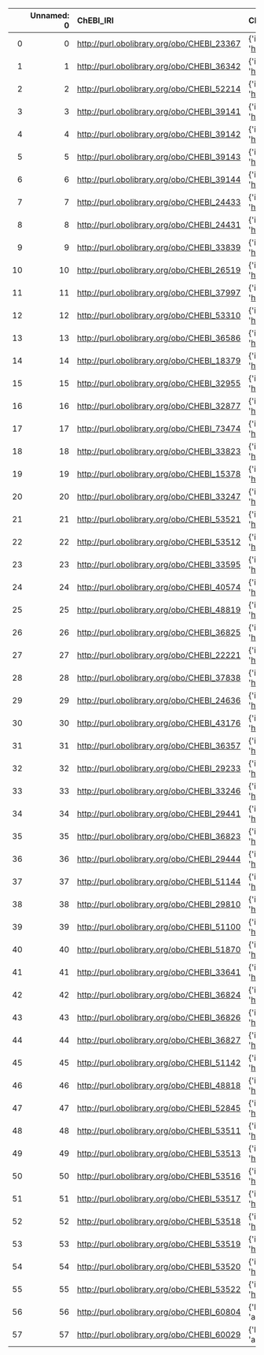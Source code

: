|    |   Unnamed: 0 | ChEBI_IRI                                  | ChEBI_DESC                                                                           | MOP_IRI                                    | MOP_DESC                                              |
|---:|-------------:|:-------------------------------------------|:-------------------------------------------------------------------------------------|:-------------------------------------------|:------------------------------------------------------|
|  0 |            0 | http://purl.obolibrary.org/obo/CHEBI_23367 | {'iri': 'http://purl.obolibrary.org/obo/CHEBI_23367'}                                | http://purl.obolibrary.org/obo/CHEBI_23367 | {'iri': 'http://purl.obolibrary.org/obo/CHEBI_23367'} |
|  1 |            1 | http://purl.obolibrary.org/obo/CHEBI_36342 | {'iri': 'http://purl.obolibrary.org/obo/CHEBI_36342'}                                | http://purl.obolibrary.org/obo/CHEBI_36342 | {'iri': 'http://purl.obolibrary.org/obo/CHEBI_36342'} |
|  2 |            2 | http://purl.obolibrary.org/obo/CHEBI_52214 | {'iri': 'http://purl.obolibrary.org/obo/CHEBI_52214'}                                | http://purl.obolibrary.org/obo/CHEBI_52214 | {'iri': 'http://purl.obolibrary.org/obo/CHEBI_52214'} |
|  3 |            3 | http://purl.obolibrary.org/obo/CHEBI_39141 | {'iri': 'http://purl.obolibrary.org/obo/CHEBI_39141'}                                | http://purl.obolibrary.org/obo/CHEBI_39141 | {'iri': 'http://purl.obolibrary.org/obo/CHEBI_39141'} |
|  4 |            4 | http://purl.obolibrary.org/obo/CHEBI_39142 | {'iri': 'http://purl.obolibrary.org/obo/CHEBI_39142'}                                | http://purl.obolibrary.org/obo/CHEBI_39142 | {'iri': 'http://purl.obolibrary.org/obo/CHEBI_39142'} |
|  5 |            5 | http://purl.obolibrary.org/obo/CHEBI_39143 | {'iri': 'http://purl.obolibrary.org/obo/CHEBI_39143'}                                | http://purl.obolibrary.org/obo/CHEBI_39143 | {'iri': 'http://purl.obolibrary.org/obo/CHEBI_39143'} |
|  6 |            6 | http://purl.obolibrary.org/obo/CHEBI_39144 | {'iri': 'http://purl.obolibrary.org/obo/CHEBI_39144'}                                | http://purl.obolibrary.org/obo/CHEBI_39144 | {'iri': 'http://purl.obolibrary.org/obo/CHEBI_39144'} |
|  7 |            7 | http://purl.obolibrary.org/obo/CHEBI_24433 | {'iri': 'http://purl.obolibrary.org/obo/CHEBI_24433'}                                | http://purl.obolibrary.org/obo/CHEBI_24433 | {'iri': 'http://purl.obolibrary.org/obo/CHEBI_24433'} |
|  8 |            8 | http://purl.obolibrary.org/obo/CHEBI_24431 | {'iri': 'http://purl.obolibrary.org/obo/CHEBI_24431'}                                | http://purl.obolibrary.org/obo/CHEBI_24431 | {'iri': 'http://purl.obolibrary.org/obo/CHEBI_24431'} |
|  9 |            9 | http://purl.obolibrary.org/obo/CHEBI_33839 | {'iri': 'http://purl.obolibrary.org/obo/CHEBI_33839'}                                | http://purl.obolibrary.org/obo/CHEBI_33839 | {'iri': 'http://purl.obolibrary.org/obo/CHEBI_33839'} |
| 10 |           10 | http://purl.obolibrary.org/obo/CHEBI_26519 | {'iri': 'http://purl.obolibrary.org/obo/CHEBI_26519'}                                | http://purl.obolibrary.org/obo/CHEBI_26519 | {'iri': 'http://purl.obolibrary.org/obo/CHEBI_26519'} |
| 11 |           11 | http://purl.obolibrary.org/obo/CHEBI_37997 | {'iri': 'http://purl.obolibrary.org/obo/CHEBI_37997'}                                | http://purl.obolibrary.org/obo/CHEBI_37997 | {'iri': 'http://purl.obolibrary.org/obo/CHEBI_37997'} |
| 12 |           12 | http://purl.obolibrary.org/obo/CHEBI_53310 | {'iri': 'http://purl.obolibrary.org/obo/CHEBI_53310'}                                | http://purl.obolibrary.org/obo/CHEBI_53310 | {'iri': 'http://purl.obolibrary.org/obo/CHEBI_53310'} |
| 13 |           13 | http://purl.obolibrary.org/obo/CHEBI_36586 | {'iri': 'http://purl.obolibrary.org/obo/CHEBI_36586'}                                | http://purl.obolibrary.org/obo/CHEBI_36586 | {'iri': 'http://purl.obolibrary.org/obo/CHEBI_36586'} |
| 14 |           14 | http://purl.obolibrary.org/obo/CHEBI_18379 | {'iri': 'http://purl.obolibrary.org/obo/CHEBI_18379'}                                | http://purl.obolibrary.org/obo/CHEBI_18379 | {'iri': 'http://purl.obolibrary.org/obo/CHEBI_18379'} |
| 15 |           15 | http://purl.obolibrary.org/obo/CHEBI_32955 | {'iri': 'http://purl.obolibrary.org/obo/CHEBI_32955'}                                | http://purl.obolibrary.org/obo/CHEBI_32955 | {'iri': 'http://purl.obolibrary.org/obo/CHEBI_32955'} |
| 16 |           16 | http://purl.obolibrary.org/obo/CHEBI_32877 | {'iri': 'http://purl.obolibrary.org/obo/CHEBI_32877'}                                | http://purl.obolibrary.org/obo/CHEBI_32877 | {'iri': 'http://purl.obolibrary.org/obo/CHEBI_32877'} |
| 17 |           17 | http://purl.obolibrary.org/obo/CHEBI_73474 | {'iri': 'http://purl.obolibrary.org/obo/CHEBI_73474'}                                | http://purl.obolibrary.org/obo/CHEBI_73474 | {'iri': 'http://purl.obolibrary.org/obo/CHEBI_73474'} |
| 18 |           18 | http://purl.obolibrary.org/obo/CHEBI_33823 | {'iri': 'http://purl.obolibrary.org/obo/CHEBI_33823'}                                | http://purl.obolibrary.org/obo/CHEBI_33823 | {'iri': 'http://purl.obolibrary.org/obo/CHEBI_33823'} |
| 19 |           19 | http://purl.obolibrary.org/obo/CHEBI_15378 | {'iri': 'http://purl.obolibrary.org/obo/CHEBI_15378'}                                | http://purl.obolibrary.org/obo/CHEBI_15378 | {'iri': 'http://purl.obolibrary.org/obo/CHEBI_15378'} |
| 20 |           20 | http://purl.obolibrary.org/obo/CHEBI_33247 | {'iri': 'http://purl.obolibrary.org/obo/CHEBI_33247'}                                | http://purl.obolibrary.org/obo/CHEBI_33247 | {'iri': 'http://purl.obolibrary.org/obo/CHEBI_33247'} |
| 21 |           21 | http://purl.obolibrary.org/obo/CHEBI_53521 | {'iri': 'http://purl.obolibrary.org/obo/CHEBI_53521'}                                | http://purl.obolibrary.org/obo/CHEBI_53521 | {'iri': 'http://purl.obolibrary.org/obo/CHEBI_53521'} |
| 22 |           22 | http://purl.obolibrary.org/obo/CHEBI_53512 | {'iri': 'http://purl.obolibrary.org/obo/CHEBI_53512'}                                | http://purl.obolibrary.org/obo/CHEBI_53512 | {'iri': 'http://purl.obolibrary.org/obo/CHEBI_53512'} |
| 23 |           23 | http://purl.obolibrary.org/obo/CHEBI_33595 | {'iri': 'http://purl.obolibrary.org/obo/CHEBI_33595'}                                | http://purl.obolibrary.org/obo/CHEBI_33595 | {'iri': 'http://purl.obolibrary.org/obo/CHEBI_33595'} |
| 24 |           24 | http://purl.obolibrary.org/obo/CHEBI_40574 | {'iri': 'http://purl.obolibrary.org/obo/CHEBI_40574'}                                | http://purl.obolibrary.org/obo/CHEBI_40574 | {'iri': 'http://purl.obolibrary.org/obo/CHEBI_40574'} |
| 25 |           25 | http://purl.obolibrary.org/obo/CHEBI_48819 | {'iri': 'http://purl.obolibrary.org/obo/CHEBI_48819'}                                | http://purl.obolibrary.org/obo/CHEBI_48819 | {'iri': 'http://purl.obolibrary.org/obo/CHEBI_48819'} |
| 26 |           26 | http://purl.obolibrary.org/obo/CHEBI_36825 | {'iri': 'http://purl.obolibrary.org/obo/CHEBI_36825'}                                | http://purl.obolibrary.org/obo/CHEBI_36825 | {'iri': 'http://purl.obolibrary.org/obo/CHEBI_36825'} |
| 27 |           27 | http://purl.obolibrary.org/obo/CHEBI_22221 | {'iri': 'http://purl.obolibrary.org/obo/CHEBI_22221'}                                | http://purl.obolibrary.org/obo/CHEBI_22221 | {'iri': 'http://purl.obolibrary.org/obo/CHEBI_22221'} |
| 28 |           28 | http://purl.obolibrary.org/obo/CHEBI_37838 | {'iri': 'http://purl.obolibrary.org/obo/CHEBI_37838'}                                | http://purl.obolibrary.org/obo/CHEBI_37838 | {'iri': 'http://purl.obolibrary.org/obo/CHEBI_37838'} |
| 29 |           29 | http://purl.obolibrary.org/obo/CHEBI_24636 | {'iri': 'http://purl.obolibrary.org/obo/CHEBI_24636'}                                | http://purl.obolibrary.org/obo/CHEBI_24636 | {'iri': 'http://purl.obolibrary.org/obo/CHEBI_24636'} |
| 30 |           30 | http://purl.obolibrary.org/obo/CHEBI_43176 | {'iri': 'http://purl.obolibrary.org/obo/CHEBI_43176'}                                | http://purl.obolibrary.org/obo/CHEBI_43176 | {'iri': 'http://purl.obolibrary.org/obo/CHEBI_43176'} |
| 31 |           31 | http://purl.obolibrary.org/obo/CHEBI_36357 | {'iri': 'http://purl.obolibrary.org/obo/CHEBI_36357'}                                | http://purl.obolibrary.org/obo/CHEBI_36357 | {'iri': 'http://purl.obolibrary.org/obo/CHEBI_36357'} |
| 32 |           32 | http://purl.obolibrary.org/obo/CHEBI_29233 | {'iri': 'http://purl.obolibrary.org/obo/CHEBI_29233'}                                | http://purl.obolibrary.org/obo/CHEBI_29233 | {'iri': 'http://purl.obolibrary.org/obo/CHEBI_29233'} |
| 33 |           33 | http://purl.obolibrary.org/obo/CHEBI_33246 | {'iri': 'http://purl.obolibrary.org/obo/CHEBI_33246'}                                | http://purl.obolibrary.org/obo/CHEBI_33246 | {'iri': 'http://purl.obolibrary.org/obo/CHEBI_33246'} |
| 34 |           34 | http://purl.obolibrary.org/obo/CHEBI_29441 | {'iri': 'http://purl.obolibrary.org/obo/CHEBI_29441'}                                | http://purl.obolibrary.org/obo/CHEBI_29441 | {'iri': 'http://purl.obolibrary.org/obo/CHEBI_29441'} |
| 35 |           35 | http://purl.obolibrary.org/obo/CHEBI_36823 | {'iri': 'http://purl.obolibrary.org/obo/CHEBI_36823'}                                | http://purl.obolibrary.org/obo/CHEBI_36823 | {'iri': 'http://purl.obolibrary.org/obo/CHEBI_36823'} |
| 36 |           36 | http://purl.obolibrary.org/obo/CHEBI_29444 | {'iri': 'http://purl.obolibrary.org/obo/CHEBI_29444'}                                | http://purl.obolibrary.org/obo/CHEBI_29444 | {'iri': 'http://purl.obolibrary.org/obo/CHEBI_29444'} |
| 37 |           37 | http://purl.obolibrary.org/obo/CHEBI_51144 | {'iri': 'http://purl.obolibrary.org/obo/CHEBI_51144'}                                | http://purl.obolibrary.org/obo/CHEBI_51144 | {'iri': 'http://purl.obolibrary.org/obo/CHEBI_51144'} |
| 38 |           38 | http://purl.obolibrary.org/obo/CHEBI_29810 | {'iri': 'http://purl.obolibrary.org/obo/CHEBI_29810'}                                | http://purl.obolibrary.org/obo/CHEBI_29810 | {'iri': 'http://purl.obolibrary.org/obo/CHEBI_29810'} |
| 39 |           39 | http://purl.obolibrary.org/obo/CHEBI_51100 | {'iri': 'http://purl.obolibrary.org/obo/CHEBI_51100'}                                | http://purl.obolibrary.org/obo/CHEBI_51100 | {'iri': 'http://purl.obolibrary.org/obo/CHEBI_51100'} |
| 40 |           40 | http://purl.obolibrary.org/obo/CHEBI_51870 | {'iri': 'http://purl.obolibrary.org/obo/CHEBI_51870'}                                | http://purl.obolibrary.org/obo/CHEBI_51870 | {'iri': 'http://purl.obolibrary.org/obo/CHEBI_51870'} |
| 41 |           41 | http://purl.obolibrary.org/obo/CHEBI_33641 | {'iri': 'http://purl.obolibrary.org/obo/CHEBI_33641'}                                | http://purl.obolibrary.org/obo/CHEBI_33641 | {'iri': 'http://purl.obolibrary.org/obo/CHEBI_33641'} |
| 42 |           42 | http://purl.obolibrary.org/obo/CHEBI_36824 | {'iri': 'http://purl.obolibrary.org/obo/CHEBI_36824'}                                | http://purl.obolibrary.org/obo/CHEBI_36824 | {'iri': 'http://purl.obolibrary.org/obo/CHEBI_36824'} |
| 43 |           43 | http://purl.obolibrary.org/obo/CHEBI_36826 | {'iri': 'http://purl.obolibrary.org/obo/CHEBI_36826'}                                | http://purl.obolibrary.org/obo/CHEBI_36826 | {'iri': 'http://purl.obolibrary.org/obo/CHEBI_36826'} |
| 44 |           44 | http://purl.obolibrary.org/obo/CHEBI_36827 | {'iri': 'http://purl.obolibrary.org/obo/CHEBI_36827'}                                | http://purl.obolibrary.org/obo/CHEBI_36827 | {'iri': 'http://purl.obolibrary.org/obo/CHEBI_36827'} |
| 45 |           45 | http://purl.obolibrary.org/obo/CHEBI_51142 | {'iri': 'http://purl.obolibrary.org/obo/CHEBI_51142'}                                | http://purl.obolibrary.org/obo/CHEBI_51142 | {'iri': 'http://purl.obolibrary.org/obo/CHEBI_51142'} |
| 46 |           46 | http://purl.obolibrary.org/obo/CHEBI_48818 | {'iri': 'http://purl.obolibrary.org/obo/CHEBI_48818'}                                | http://purl.obolibrary.org/obo/CHEBI_48818 | {'iri': 'http://purl.obolibrary.org/obo/CHEBI_48818'} |
| 47 |           47 | http://purl.obolibrary.org/obo/CHEBI_52845 | {'iri': 'http://purl.obolibrary.org/obo/CHEBI_52845'}                                | http://purl.obolibrary.org/obo/CHEBI_52845 | {'iri': 'http://purl.obolibrary.org/obo/CHEBI_52845'} |
| 48 |           48 | http://purl.obolibrary.org/obo/CHEBI_53511 | {'iri': 'http://purl.obolibrary.org/obo/CHEBI_53511'}                                | http://purl.obolibrary.org/obo/CHEBI_53511 | {'iri': 'http://purl.obolibrary.org/obo/CHEBI_53511'} |
| 49 |           49 | http://purl.obolibrary.org/obo/CHEBI_53513 | {'iri': 'http://purl.obolibrary.org/obo/CHEBI_53513'}                                | http://purl.obolibrary.org/obo/CHEBI_53513 | {'iri': 'http://purl.obolibrary.org/obo/CHEBI_53513'} |
| 50 |           50 | http://purl.obolibrary.org/obo/CHEBI_53516 | {'iri': 'http://purl.obolibrary.org/obo/CHEBI_53516'}                                | http://purl.obolibrary.org/obo/CHEBI_53516 | {'iri': 'http://purl.obolibrary.org/obo/CHEBI_53516'} |
| 51 |           51 | http://purl.obolibrary.org/obo/CHEBI_53517 | {'iri': 'http://purl.obolibrary.org/obo/CHEBI_53517'}                                | http://purl.obolibrary.org/obo/CHEBI_53517 | {'iri': 'http://purl.obolibrary.org/obo/CHEBI_53517'} |
| 52 |           52 | http://purl.obolibrary.org/obo/CHEBI_53518 | {'iri': 'http://purl.obolibrary.org/obo/CHEBI_53518'}                                | http://purl.obolibrary.org/obo/CHEBI_53518 | {'iri': 'http://purl.obolibrary.org/obo/CHEBI_53518'} |
| 53 |           53 | http://purl.obolibrary.org/obo/CHEBI_53519 | {'iri': 'http://purl.obolibrary.org/obo/CHEBI_53519'}                                | http://purl.obolibrary.org/obo/CHEBI_53519 | {'iri': 'http://purl.obolibrary.org/obo/CHEBI_53519'} |
| 54 |           54 | http://purl.obolibrary.org/obo/CHEBI_53520 | {'iri': 'http://purl.obolibrary.org/obo/CHEBI_53520'}                                | http://purl.obolibrary.org/obo/CHEBI_53520 | {'iri': 'http://purl.obolibrary.org/obo/CHEBI_53520'} |
| 55 |           55 | http://purl.obolibrary.org/obo/CHEBI_53522 | {'iri': 'http://purl.obolibrary.org/obo/CHEBI_53522'}                                | http://purl.obolibrary.org/obo/CHEBI_53522 | {'iri': 'http://purl.obolibrary.org/obo/CHEBI_53522'} |
| 56 |           56 | http://purl.obolibrary.org/obo/CHEBI_60804 | {'label': 'copolymer', 'prefLabel': None, 'altLabel': None, 'name': 'CHEBI_60804'}   | http://purl.obolibrary.org/obo/CHEBI_53310 | {'label': 'copolymer'}                                |
| 57 |           57 | http://purl.obolibrary.org/obo/CHEBI_60029 | {'label': 'homopolymer', 'prefLabel': None, 'altLabel': None, 'name': 'CHEBI_60029'} | http://purl.obolibrary.org/obo/CHEBI_37997 | {'label': 'homopolymer'}                              |
